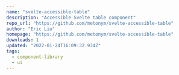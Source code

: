 ```yaml
---
name: "svelte-accessible-table"
description: "Accessible Svelte table component"
repo_url: "https://github.com/metonym/svelte-accessible-table"
author: "Eric Liu"
homepage: "https://github.com/metonym/svelte-accessible-table"
downloads: 1
updated: "2022-01-24T16:09:32.934Z"
tags: 
  - component-library
  - ui
---
```

